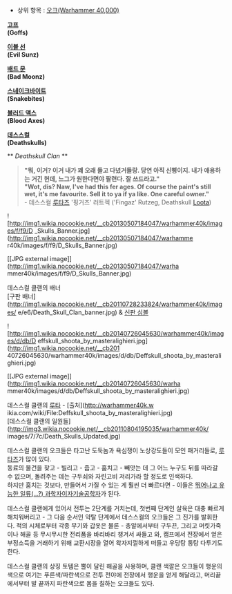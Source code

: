   * 상위 항목 : [오크(Warhammer 40,000)](%EC%98%A4%ED%81%AC%28Warhammer%2040%2C000%29.md)  
  

**[고프](%EA%B3%A0%ED%94%84%20%ED%81%B4%EB%9E%9C.md)   
(Goffs)**

**[이블 선](%EC%9D%B4%EB%B8%94%20%EC%84%A0%20%ED%81%B4%EB%9E%9C.md)   
(Evil Sunz)**

**[배드 문](%EB%B0%B0%EB%93%9C%20%EB%AC%B8%20%ED%81%B4%EB%9E%9C.md)   
(Bad Moonz)**

**[스네이크바이트](%EC%8A%A4%EB%84%A4%EC%9D%B4%ED%81%AC%EB%B0%94%EC%9D%B4%ED%8A%B8%20%ED%81%B4%EB%9E%9C.md)   
(Snakebites)**

**[블러드 액스](%EB%B8%94%EB%9F%AC%EB%93%9C%20%EC%95%A1%EC%8A%A4%20%ED%81%B4%EB%9E%9C.md)   
(Blood Axes)**

**[데스스컬](%EB%8D%B0%EC%8A%A4%EC%8A%A4%EC%BB%AC%20%ED%81%B4%EB%9E%9C.md)   
(Deathskulls)**

  

** _Deathskull Clan_ **

> **"뭐, 이거? 이거 내가 꽤 오래 들고 다녔거들랑. 당연 아직 신삥이지. 내가 애용하는 거긴 헌데, 느그가 원한다면야 팔련다. 잘
쓰드라고."**  
**"Wot, dis? Naw, I've had this fer ages. Of course the paint's still wet, it's me favourite. Sell it to ya if ya like. One careful owner."**   
\- 데스스컬 [루타즈](%EB%A3%A8%ED%83%80%EC%A6%88.md) '핑거즈' 러트젝 ('Fingaz' Rutzeg,
Deathskull [Loota](%EB%A3%A8%ED%83%80%EC%A6%88.md))

![http://img1.wikia.nocookie.net/__cb20130507184047/warhammer40k/images/f/f9/D
_Skulls_Banner.jpg](http://img1.wikia.nocookie.net/__cb20130507184047/warhamme
r40k/images/f/f9/D_Skulls_Banner.jpg)

[[JPG external image]](http://img1.wikia.nocookie.net/__cb20130507184047/warha
mmer40k/images/f/f9/D_Skulls_Banner.jpg)

  
데스스컬 클랜의 배너  
[구판 배너](http://img1.wikia.nocookie.net/__cb20110728233824/warhammer40k/images/
e/e6/Death_Skull_Clan_banner.jpg) & [신판
심볼](http://wh40k.lexicanum.com/mediawiki/images/e/ec/7-deathskulls.jpg)

![http://img1.wikia.nocookie.net/__cb20140726045630/warhammer40k/images/d/db/D
effskull_shoota_by_masteralighieri.jpg](http://img1.wikia.nocookie.net/__cb201
40726045630/warhammer40k/images/d/db/Deffskull_shoota_by_masteralighieri.jpg)

[[JPG external image]](http://img1.wikia.nocookie.net/__cb20140726045630/warha
mmer40k/images/d/db/Deffskull_shoota_by_masteralighieri.jpg)

  
데스스컬 클랜의 [루타](%EB%A3%A8%ED%83%80%EC%A6%88.md) \- [출처](http://warhammer40k.w
ikia.com/wiki/File:Deffskull_shoota_by_masteralighieri.jpg)  
[데스스컬 클랜의 일원들](http://img3.wikia.nocookie.net/__cb20110804195035/warhammer40k/
images/7/7c/Death_Skulls_Updated.jpg)

데스스컬 클랜의 오크들은 타고난 도둑놈과 욕심쟁이 노상강도들이 모인 패거리들로,
[루타즈](%EB%A3%A8%ED%83%80%EC%A6%88.md)가 많이 있다.  
동료의 물건을 찾고 - 빌리고 - 줍고 - 훔치고 - 빼앗는 데 그 어느 누구도 뒤를 따라갈 수 없으며, 돌려주는 데는 구두쇠와 자린고비
저리가라 할 정도로 인색하다.  
하지만 훔치는 것보다, 만들어서 가질 수 있는 게 훨씬 더 빠르다면 - 이들은 [뛰어나고 유능한 일류(...?) 과학자이자기술공학자](%EB%A9%95%EB%B3%B4%EC%9D%B4.md)가 된다.

데스스컬 클랜에게 있어서 전투는 2단계를 거치는데, 첫번째 단계인 살육은 대충 빠르게 해치워버리고 - 그 다음 순서인 약탈 단계에서
데스스컬의 오크들은 그 진가를 발휘한다. 적의 시체로부터 각종 무기와 갑옷은 물론 - 총알에서부터 구두끈, 그리고 머릿가죽이나 해골 등
무시무시한 전리품을 바리바리 챙겨서 싸들고 와, 캠프에서 전장에서 얻은 부정소득을 거래하기 위해 교환시장을 열어 왁자지껄하게 떠들고 우당탕
퉁탕 다투기도 한다.

데스스컬 클랜의 상징 토템은 뿔이 달린 해골을 사용하며, 클랜 색깔은 오크들이 행운의 색으로 여기는 푸른색/파란색으로 전투 전야에 전장에서
행운을 얻게 해달라고, 머리끝에서부터 발 끝까지 파란색으로 몸을 칠하는 오크들도 있다.

